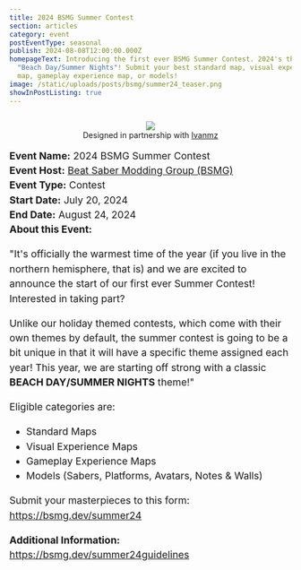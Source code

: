 ```yaml
---
title: 2024 BSMG Summer Contest
section: articles
category: event
postEventType: seasonal
publish: 2024-08-08T12:00:00.000Z
homepageText: Introducing the first ever BSMG Summer Contest. 2024's theme is
  "Beach Day/Summer Nights"! Submit your best standard map, visual experience
  map, gameplay experience map, or models!
image: /static/uploads/posts/bsmg/summer24_teaser.png
showInPostListing: true
---
```


<div class=container>
<div class="image">
<figure>
    <img src="/uploads/posts/bsmg/BSMG-chan_Summer24.png">
    <figcaption>Designed in partnership with <a href="https://x.com/ivanmzart">Ivanmz</a></figcaption>
</figure>
</div>
<div class="text">
<b>Event Name:</b> 2024 BSMG Summer Contest
<br />
<b>Event Host:</b> <a href="https://discord.gg/beatsabermods">Beat Saber Modding Group (BSMG)</a>
<br />
<b>Event Type:</b> Contest
<br />
<b>Start Date:</b> July 20, 2024
<br />
<b>End Date:</b> August 24, 2024
<br />
<b>About this Event:</b><p>"It's officially the warmest time of the year (if you live in the northern hemisphere, that is) and we are excited to announce the start of our first ever Summer Contest! Interested in taking part?</p>
<p>Unlike our holiday themed contests, which come with their own themes by default, the summer contest is going to be a bit unique in that it will have a specific theme assigned each year! This year, we are starting off strong with a classic <b>BEACH DAY/SUMMER NIGHTS</b> theme!"</p>

<p>Eligible categories are:</p>
<ul>
  <li>Standard Maps</li>
  <li>Visual Experience Maps</li>
  <li>Gameplay Experience Maps</li>
  <li>Models (Sabers, Platforms, Avatars, Notes & Walls)</li>
</ul>
<p>Submit your masterpieces to this form: <a href="https://bsmg.dev/summer24">https://bsmg.dev/summer24</a></p>
<p><b>Additional Information:</b> <a href="https://bsmg.dev/summer24guidelines">https://bsmg.dev/summer24guidelines</a></p>
</div>
</div>

<style>
.container {
  display: flex;
  flex-wrap: wrap;
  justify-content: center;
}
figure {
  text-align: center;
}
.text {
    flex: 1;
    line-height: 1.5;
    font-size: 1.1rem;
    min-width: 550px;
}
@media (max-width: 1100px) {
  figure {
    margin-bottom: 1rem;
  }
  .text {
    min-width: 100%;
  }
}
p {
  margin-bottom: 1rem;
}
ul {
  margin-bottom: 1rem;
}
</style>
